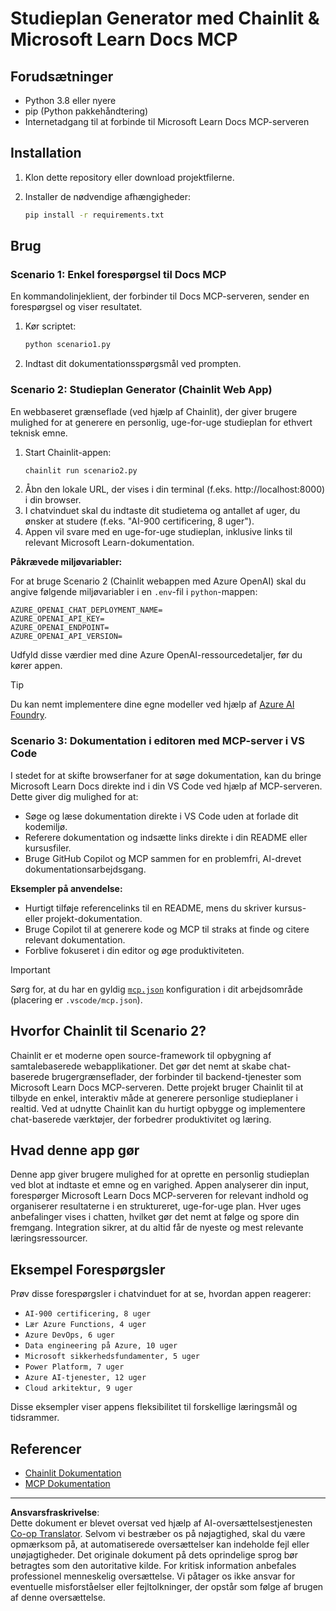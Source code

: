 <!--
CO_OP_TRANSLATOR_METADATA:
{
  "original_hash": "6ef6015d29b95f1cab97fb88a045a991",
  "translation_date": "2025-09-05T11:08:14+00:00",
  "source_file": "09-CaseStudy/docs-mcp/solution/python/README.md",
  "language_code": "da"
}
-->
# Studieplan Generator med Chainlit & Microsoft Learn Docs MCP

## Forudsætninger

- Python 3.8 eller nyere
- pip (Python pakkehåndtering)
- Internetadgang til at forbinde til Microsoft Learn Docs MCP-serveren

## Installation

1. Klon dette repository eller download projektfilerne.
2. Installer de nødvendige afhængigheder:

   ```bash
   pip install -r requirements.txt
   ```

## Brug

### Scenario 1: Enkel forespørgsel til Docs MCP
En kommandolinjeklient, der forbinder til Docs MCP-serveren, sender en forespørgsel og viser resultatet.

1. Kør scriptet:
   ```bash
   python scenario1.py
   ```
2. Indtast dit dokumentationsspørgsmål ved prompten.

### Scenario 2: Studieplan Generator (Chainlit Web App)
En webbaseret grænseflade (ved hjælp af Chainlit), der giver brugere mulighed for at generere en personlig, uge-for-uge studieplan for ethvert teknisk emne.

1. Start Chainlit-appen:
   ```bash
   chainlit run scenario2.py
   ```
2. Åbn den lokale URL, der vises i din terminal (f.eks. http://localhost:8000) i din browser.
3. I chatvinduet skal du indtaste dit studietema og antallet af uger, du ønsker at studere (f.eks. "AI-900 certificering, 8 uger").
4. Appen vil svare med en uge-for-uge studieplan, inklusive links til relevant Microsoft Learn-dokumentation.

**Påkrævede miljøvariabler:**

For at bruge Scenario 2 (Chainlit webappen med Azure OpenAI) skal du angive følgende miljøvariabler i en `.env`-fil i `python`-mappen:

```
AZURE_OPENAI_CHAT_DEPLOYMENT_NAME=
AZURE_OPENAI_API_KEY=
AZURE_OPENAI_ENDPOINT=
AZURE_OPENAI_API_VERSION=
```

Udfyld disse værdier med dine Azure OpenAI-ressourcedetaljer, før du kører appen.

> [!TIP]
> Du kan nemt implementere dine egne modeller ved hjælp af [Azure AI Foundry](https://ai.azure.com/).

### Scenario 3: Dokumentation i editoren med MCP-server i VS Code

I stedet for at skifte browserfaner for at søge dokumentation, kan du bringe Microsoft Learn Docs direkte ind i din VS Code ved hjælp af MCP-serveren. Dette giver dig mulighed for at:
- Søge og læse dokumentation direkte i VS Code uden at forlade dit kodemiljø.
- Referere dokumentation og indsætte links direkte i din README eller kursusfiler.
- Bruge GitHub Copilot og MCP sammen for en problemfri, AI-drevet dokumentationsarbejdsgang.

**Eksempler på anvendelse:**
- Hurtigt tilføje referencelinks til en README, mens du skriver kursus- eller projekt-dokumentation.
- Bruge Copilot til at generere kode og MCP til straks at finde og citere relevant dokumentation.
- Forblive fokuseret i din editor og øge produktiviteten.

> [!IMPORTANT]
> Sørg for, at du har en gyldig [`mcp.json`](../../../../../../09-CaseStudy/docs-mcp/solution/scenario3/mcp.json) konfiguration i dit arbejdsområde (placering er `.vscode/mcp.json`).

## Hvorfor Chainlit til Scenario 2?

Chainlit er et moderne open source-framework til opbygning af samtalebaserede webapplikationer. Det gør det nemt at skabe chat-baserede brugergrænseflader, der forbinder til backend-tjenester som Microsoft Learn Docs MCP-serveren. Dette projekt bruger Chainlit til at tilbyde en enkel, interaktiv måde at generere personlige studieplaner i realtid. Ved at udnytte Chainlit kan du hurtigt opbygge og implementere chat-baserede værktøjer, der forbedrer produktivitet og læring.

## Hvad denne app gør

Denne app giver brugere mulighed for at oprette en personlig studieplan ved blot at indtaste et emne og en varighed. Appen analyserer din input, forespørger Microsoft Learn Docs MCP-serveren for relevant indhold og organiserer resultaterne i en struktureret, uge-for-uge plan. Hver uges anbefalinger vises i chatten, hvilket gør det nemt at følge og spore din fremgang. Integration sikrer, at du altid får de nyeste og mest relevante læringsressourcer.

## Eksempel Forespørgsler

Prøv disse forespørgsler i chatvinduet for at se, hvordan appen reagerer:

- `AI-900 certificering, 8 uger`
- `Lær Azure Functions, 4 uger`
- `Azure DevOps, 6 uger`
- `Data engineering på Azure, 10 uger`
- `Microsoft sikkerhedsfundamenter, 5 uger`
- `Power Platform, 7 uger`
- `Azure AI-tjenester, 12 uger`
- `Cloud arkitektur, 9 uger`

Disse eksempler viser appens fleksibilitet til forskellige læringsmål og tidsrammer.

## Referencer

- [Chainlit Dokumentation](https://docs.chainlit.io/)
- [MCP Dokumentation](https://github.com/MicrosoftDocs/mcp)

---

**Ansvarsfraskrivelse**:  
Dette dokument er blevet oversat ved hjælp af AI-oversættelsestjenesten [Co-op Translator](https://github.com/Azure/co-op-translator). Selvom vi bestræber os på nøjagtighed, skal du være opmærksom på, at automatiserede oversættelser kan indeholde fejl eller unøjagtigheder. Det originale dokument på dets oprindelige sprog bør betragtes som den autoritative kilde. For kritisk information anbefales professionel menneskelig oversættelse. Vi påtager os ikke ansvar for eventuelle misforståelser eller fejltolkninger, der opstår som følge af brugen af denne oversættelse.